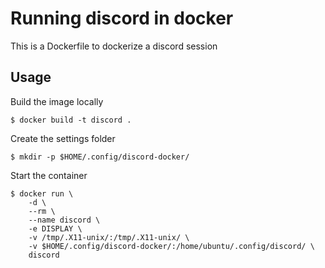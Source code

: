 # Running discord in docker

This is a Dockerfile to dockerize a discord session

## Usage

Build the image locally

    $ docker build -t discord .

Create the settings folder

    $ mkdir -p $HOME/.config/discord-docker/

Start the container

    $ docker run \
        -d \
        --rm \
        --name discord \
        -e DISPLAY \
        -v /tmp/.X11-unix/:/tmp/.X11-unix/ \
        -v $HOME/.config/discord-docker/:/home/ubuntu/.config/discord/ \
        discord
